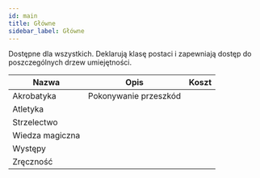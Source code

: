 ```yaml
---
id: main
title: Główne
sidebar_label: Główne
---
```


Dostępne dla wszystkich. Deklarują klasę postaci i zapewniają dostęp do poszczególnych drzew umiejętności.

| Nazwa | Opis | Koszt |
|-------|------|-------|
| Akrobatyka | Pokonywanie przeszkód |  |
| Atletyka |  |  |
| Strzelectwo |  |  |
| Wiedza magiczna |  |  |
| Występy |  |  |
| Zręczność |  |  |